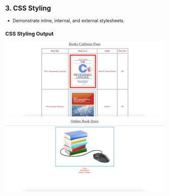 ## 3. CSS Styling
- Demonstrate inline, internal, and external stylesheets.

### CSS Styling Output
<img src="source/c.png" width="700">

<img src="source/h.png" width="700">
